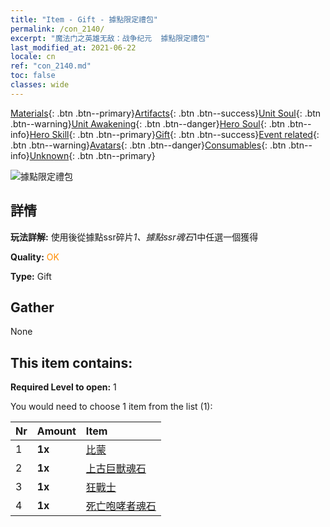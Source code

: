 ```yaml
---
title: "Item - Gift - 據點限定禮包"
permalink: /con_2140/
excerpt: "魔法门之英雄无敌：战争纪元  據點限定禮包"
last_modified_at: 2021-06-22
locale: cn
ref: "con_2140.md"
toc: false
classes: wide
---
```

 [Materials](/ItemsCN/){: .btn .btn--primary}[Artifacts](/ItemsCN/Artifacts/){: .btn .btn--success}[Unit Soul](/ItemsCN/UnitSoul/){: .btn .btn--warning}[Unit Awakening](/ItemsCN/UnitAwakening/){: .btn .btn--danger}[Hero Soul](/ItemsCN/HeroSoul/){: .btn .btn--info}[Hero Skill](/ItemsCN/HeroSkill/){: .btn .btn--primary}[Gift](/ItemsCN/Gift/){: .btn .btn--success}[Event related](/ItemsCN/Events/){: .btn .btn--warning}[Avatars](/ItemsCN/Avatars/){: .btn .btn--danger}[Consumables](/ItemsCN/Consumables/){: .btn .btn--info}[Unknown](/ItemsCN/Unknown/){: .btn .btn--primary}

 ![據點限定禮包](/images/t/i_994004.png)

## 詳情
 **玩法詳解:** 使用後從據點ssr碎片*1、據點ssr魂石*1中任選一個獲得

 **Quality:** <span style="color: #FF8C00">OK</span>

 **Type:** Gift

## Gather

  None

## This item contains:

 **Required Level to open:** 1

 You would need to choose 1 item from the list (1):

  | Nr | Amount |     Item    |
  |:---|:-------|:------------|
  | 1 |  **1x** | [比蒙](/cn/Items/unt_223/) |  | 
  | 2 |  **1x** | [上古巨獸魂石](/cn/Items/unt_311/) |  | 
  | 3 |  **1x** | [狂戰士](/cn/Items/unt_224/) |  | 
  | 4 |  **1x** | [死亡咆哮者魂石](/cn/Items/unt_312/) |  | 
